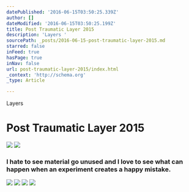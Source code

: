 ```yaml
---
datePublished: '2016-06-15T03:50:25.339Z'
author: []
dateModified: '2016-06-15T03:50:25.199Z'
title: Post Traumatic Layer 2015
description: 'Layers '
sourcePath: _posts/2016-06-15-post-traumatic-layer-2015.md
starred: false
inFeed: true
hasPage: true
inNav: false
url: post-traumatic-layer-2015/index.html
_context: 'http://schema.org'
_type: Article

---
```

Layers 

# Post Traumatic Layer 2015
![](https://the-grid-user-content.s3-us-west-2.amazonaws.com/20da8607-dffe-4b6e-9a0f-bb4a68164357.jpg)
![](https://s3-us-west-2.amazonaws.com/the-grid-img/p/386e6f43a83d32a6684b9b1416c126f1b4a399e9.jpg)

### I hate to see material go unused and I love to see what can happen when an experiment creates a happy mistake.
![](https://s3-us-west-2.amazonaws.com/the-grid-img/p/5bdf80684741ff77f3512991b21a5b76d562adcf.jpg)
![](https://s3-us-west-2.amazonaws.com/the-grid-img/p/c06841a3c92042ba1498d7c15d983ce0e06a7705.jpg)
![](https://s3-us-west-2.amazonaws.com/the-grid-img/p/13a24311c1b01e856fa4af62a83c4f72fc3cd4ba.jpg)
![](https://s3-us-west-2.amazonaws.com/the-grid-img/p/efbfe994ba9b3d0706ba062a8bef579d7d25241c.jpg)